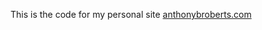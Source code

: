 This is the code for my personal site [<i class="icon-share"></i> anthonybroberts.com](#anthonybroberts.com)
